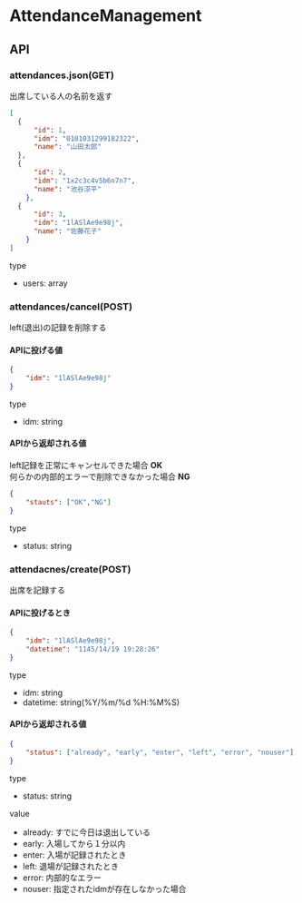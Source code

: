 # AttendanceManagement

## API

### attendances.json(GET)
出席している人の名前を返す

~~~json
[  
  {
      "id": 1,
      "idm": "0101031299182322",
      "name": "山田太郎"
  },
  {
      "id": 2,
      "idm": "1x2c3c4v5b6n7n7",
      "name": "池谷涼平"
    },
  {
      "id": 3,
      "idm": "1lASlAe9e98j",
      "name": "佐藤花子"
    }
]
~~~

type

- users: array

### attendances/cancel(POST)

left(退出)の記録を削除する

#### APIに投げる値

~~~json
{
    "idm": "1lASlAe9e98j"
}
~~~

type

- idm: string

#### APIから返却される値

left記録を正常にキャンセルできた場合 **OK**   
何らかの内部的エラーで削除できなかった場合 **NG**

~~~json
{
    "stauts": ["OK","NG"]
}
~~~

type

- status: string

### attendacnes/create(POST)

出席を記録する

#### APIに投げるとき

~~~json
{
    "idm": "1lASlAe9e98j",
    "datetime": "1145/14/19 19:28:26"
}
~~~

type

- idm: string
- datetime: string(%Y/%m/%d %H:%M%S)

#### APIから返却される値

~~~json
{
    "status": ["already", "early", "enter", "left", "error", "nouser"]
}
~~~

type

- status: string

value

- already: すでに今日は退出している
- early: 入場してから１分以内
- enter: 入場が記録されたとき
- left: 退場が記録されたとき
- error: 内部的なエラー
- nouser: 指定されたidmが存在しなかった場合
